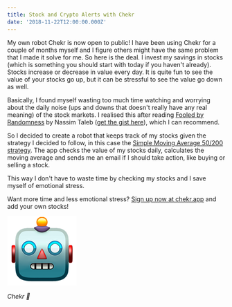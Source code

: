 ```yaml
---
title: Stock and Crypto Alerts with Chekr
date: '2018-11-22T12:00:00.000Z'
---
```


My own robot Chekr is now open to public! I have been using Chekr for a couple of months myself and I figure others might have the same problem that I made it solve for me. So here is the deal. I invest my savings in stocks (which is something you should start with today if you haven't already). Stocks increase or decrease in value every day. It is quite fun to see the value of your stocks go up, but it can be stressful to see the value go down as well.

Basically, I found myself wasting too much time watching and worrying about the daily noise (ups and downs that doesn't really have any real meaning) of the stock markets. I realised this after reading [Fooled by Randomness](https://en.wikipedia.org/wiki/Fooled_by_Randomness) by Nassim Taleb ([get the gist here](http://stevenbagley.net/blog/taleb-signal-to-noise.html)), which I can recommend.

So I decided to create a robot that keeps track of my stocks given the strategy I decided to follow, in this case the [Simple Moving Average 50/200 strategy](https://www.investopedia.com/ask/answers/013015/why-200-simple-moving-average-sma-so-common-traders-and-analysts.asp). The app checks the value of my stocks daily, calculates the moving average and sends me an email if I should take action, like buying or selling a stock.

This way I don't have to waste time by checking my stocks and I save myself of emotional stress.

Want more time and less emotional stress? [Sign up now at chekr.app](https://www.chekr.app) and add your own stocks!

![Chekr 🤖](./robot.png)

_Chekr 🤖_
